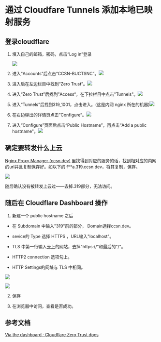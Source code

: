 # 通过 Cloudfare Tunnels 添加本地已映射服务

## 登录cloudflare

1. 填入自己的邮箱，密码，点击“Log in”登录
   
   ![](.assests/2023-09-12-19-49-57-image.png)

2. 进入“Accounts”后点击“CCSN-BUCTSNC”。![](.assests/2023-09-12-19-52-31-image.png)

3. 进入后在左边栏目中找到“Zero Trust”。![](.assests/2023-09-12-19-53-42-image.png)

4. 进入“Zero Trust”后找到”Access“，在下拉栏目中点击"Tunnels"。![](.assests/2023-09-12-19-54-22-image.png)

5. 进入“Tunnels”后找到319_1001，点击进入。(这是内网 nginx 所在的机器)![](.assests/2023-09-12-19-56-25-image.png)

6. 在右边弹出的详情页点击”Configure“。![](.assests/2023-09-12-19-57-23-image.png)

7. 进入“Configure”页面后点击“Public Hostname”，再点击“Add a public hostname"。![](.assests/2023-09-12-19-58-57-image.png)

## 确定要转发什么上云

[Nginx Proxy Manager (ccsn.dev)](https://npm.319.ccsn.dev/) 里找得到对应的服务的话，找到相对应的内网的url并且复制保存好。如以下的 f**a.319.ccsn.dev，将其复制，保存。

![](.assests/2023-09-12-20-15-20-image.png)

随后确认没有被转发上云过——去掉.319部分，无法访问。

## 随后在 Cloudflare Dashboard 操作

1. 新建一个 public hostname 之后
- 在 Subdomain 中输入"319"前的部分， Domain选择ccsn.dev。

- sevice的 Type 选择 HTTPS ，URL输入"localhost"。

- TLS 中第一行输入云上的网站，去掉"https://"和最后的"/"。

- HTTP2 connection 选项勾上。

- HTTP Settings的网址与 TLS 中相同。

![](.assests/2023-09-12-20-15-33-image.png)

![](.assests/2023-09-12-20-15-43-image.png)

2. 保存

3. 在浏览器中访问，查看是否成功。

## 参考文档

[Via the dashboard · Cloudflare Zero Trust docs](https://developers.cloudflare.com/cloudflare-one/connections/connect-networks/install-and-setup/tunnel-guide/remote/)
